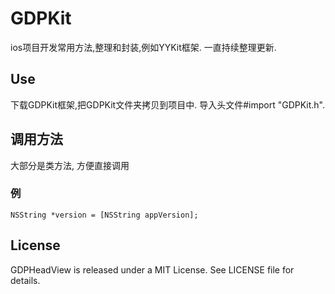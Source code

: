 # GDPKit

ios项目开发常用方法,整理和封装,例如YYKit框架.
一直持续整理更新.


## Use
下载GDPKit框架,把GDPKit文件夹拷贝到项目中.
导入头文件#import "GDPKit.h".

## 调用方法
大部分是类方法, 方便直接调用

### 例
```
NSString *version = [NSString appVersion];
```

## License

GDPHeadView is released under a MIT License. See LICENSE file for details.
